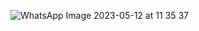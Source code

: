 ![WhatsApp Image 2023-05-12 at 11 35 37](https://github.com/diegomerlo/Portafolio.github.io/assets/109486481/b8436228-dd80-4eb0-b9f5-a13241873c28)
